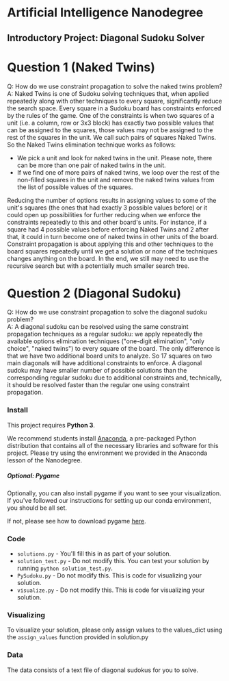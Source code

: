 # Artificial Intelligence Nanodegree
## Introductory Project: Diagonal Sudoku Solver

# Question 1 (Naked Twins)
Q: How do we use constraint propagation to solve the naked twins problem?  
A: Naked Twins is one of Sudoku solving techniques that, when applied repeatedly along with other techniques to every
square, significantly reduce the search space. Every square in a Sudoku board has constraints enforced by the
rules of the game. One of the constraints is when two squares of a unit (i.e. a column, row or 3x3 block) has exactly two
possible values that can be assigned to the squares, those values may not be assigned to the rest of the squares in the
unit. We call such pairs of squares Naked Twins. So the Naked Twins elimination technique works as follows:

  * We pick a unit and look for naked twins in the unit. Please note, there can be more than one pair of naked twins
  in the unit.
  * If we find one of more pairs of naked twins, we loop over the rest of the non-filled squares in the unit and
  remove the naked twins values from the list of possible values of the squares.

Reducing the number of options results in assigning values to some of the unit's squares (the ones that had exactly 3
possible values before) or it could open up possibilities for further reducing when we enforce the constraints
repeatedly to this and other board's units. For instance, if a square had 4 possible values before enforcing
Naked Twins and 2 after that, it could in turn become one of naked twins in other units of the board.
Constraint propagation is about applying this and other techniques to the board squares repeatedly until we get a
solution or none of the techniques changes anything on the board. In the end, we still may need to use the recursive
search but with a potentially much smaller search tree.

# Question 2 (Diagonal Sudoku)
Q: How do we use constraint propagation to solve the diagonal sudoku problem?  
A: A diagonal sudoku can be resolved using the same constraint propagation techniques as a regular sudoku: we apply
repeatedly the available options elimination techniques ("one-digit elimination", "only choice", "naked twins")
to every square of the board. The only difference is that we have two additional board units to analyze.
So 17 squares on two main diagonals will have additional constraints to enforce. A diagonal sudoku may have smaller
number of possible solutions than the corresponding regular sudoku due to additional constraints and, technically,
it should be resolved faster than the regular one using constraint propagation.

### Install

This project requires **Python 3**.

We recommend students install [Anaconda](https://www.continuum.io/downloads), a pre-packaged Python distribution that contains all of the necessary libraries and software for this project. 
Please try using the environment we provided in the Anaconda lesson of the Nanodegree.

##### Optional: Pygame

Optionally, you can also install pygame if you want to see your visualization. If you've followed our instructions for setting up our conda environment, you should be all set.

If not, please see how to download pygame [here](http://www.pygame.org/download.shtml).

### Code

* `solutions.py` - You'll fill this in as part of your solution.
* `solution_test.py` - Do not modify this. You can test your solution by running `python solution_test.py`.
* `PySudoku.py` - Do not modify this. This is code for visualizing your solution.
* `visualize.py` - Do not modify this. This is code for visualizing your solution.

### Visualizing

To visualize your solution, please only assign values to the values_dict using the ```assign_values``` function provided in solution.py

### Data

The data consists of a text file of diagonal sudokus for you to solve.